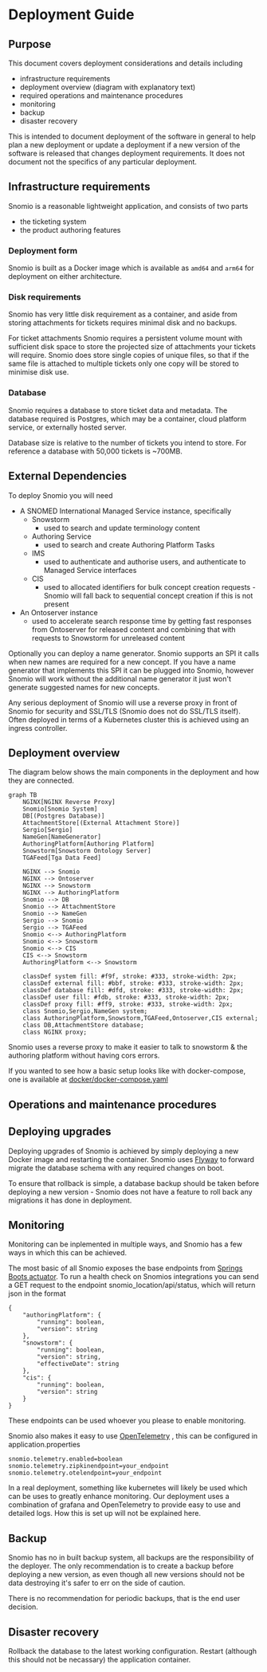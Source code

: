 # Deployment Guide

## Purpose

This document covers deployment considerations and details including

- infrastructure requirements
- deployment overview (diagram with explanatory text)
- required operations and maintenance procedures
- monitoring
- backup
- disaster recovery

This is intended to document deployment of the software in general to help plan a new deployment or
update a deployment if a new version of the software is released that changes deployment
requirements. It does not document not the specifics of any particular deployment.

## Infrastructure requirements

Snomio is a reasonable lightweight application, and consists of two parts

- the ticketing system
- the product authoring features

### Deployment form

Snomio is built as a Docker image which is available as `amd64` and `arm64` for deployment on either
architecture.

### Disk requirements

Snomio has very little disk requirement as a container, and aside from storing attachments for
tickets requires minimal disk and no backups.

For ticket attachments Snomio requires a persistent volume mount with sufficient disk space to store
the projected size of attachments your tickets will require. Snomio does store single copies of
unique files, so that if the same file is attached to multiple tickets only one copy will be stored
to minimise disk use.

### Database

Snomio requires a database to store ticket data and metadata. The database required is Postgres,
which may be a container, cloud platform service, or externally hosted server.

Database size is relative to the number of tickets you intend to store. For reference a database
with 50,000 tickets is ~700MB.

## External Dependencies

To deploy Snomio you will need

- A SNOMED International Managed Service instance, specifically
    - Snowstorm
        - used to search and update terminology content
    - Authoring Service
        - used to search and create Authoring Platform Tasks
    - IMS
        - used to authenticate and authorise users, and authenticate to Managed Service interfaces
    - CIS
        - used to allocated identifiers for bulk concept creation requests - Snomio will fall back
          to sequential concept creation if this is not present
- An Ontoserver instance
    - used to accelerate search response time by getting fast responses from Ontoserver for released
      content and combining that with requests to Snowstorm for unreleased content

Optionally you can deploy a name generator. Snomio supports an SPI it calls when new names are
required for a new concept. If you have a name generator that implements this SPI it can be plugged
into Snomio, however Snomio will work without the additional name generator it just won't generate
suggested names for new concepts.

Any serious deployment of Snomio will use a reverse proxy in front of Snomio for security and
SSL/TLS (Snomio does not do SSL/TLS itself). Often deployed in terms of a Kubernetes cluster this is
achieved using an ingress controller.

## Deployment overview

The diagram below shows the main components in the deployment and how they are connected.
<!-- @formatter:off -->


```mermaid
graph TB
    NGINX[NGINX Reverse Proxy]
    Snomio[Snomio System]
    DB[(Postgres Database)]
    AttachmentStore[(External Attachment Store)]
    Sergio[Sergio]
    NameGen[NameGenerator]
    AuthoringPlatform[Authoring Platform]
    Snowstorm[Snowstorm Ontology Server]
    TGAFeed[Tga Data Feed]
    
    NGINX --> Snomio
    NGINX --> Ontoserver
    NGINX --> Snowstorm
    NGINX --> AuthoringPlatform
    Snomio --> DB
    Snomio --> AttachmentStore
    Snomio --> NameGen
    Sergio --> Snomio
    Sergio --> TGAFeed
    Snomio <--> AuthoringPlatform
    Snomio <--> Snowstorm
    Snomio <--> CIS
    CIS <--> Snowstorm
    AuthoringPlatform <--> Snowstorm
    
    classDef system fill: #f9f, stroke: #333, stroke-width: 2px;
    classDef external fill: #bbf, stroke: #333, stroke-width: 2px;
    classDef database fill: #dfd, stroke: #333, stroke-width: 2px;
    classDef user fill: #fdb, stroke: #333, stroke-width: 2px;
    classDef proxy fill: #ff9, stroke: #333, stroke-width: 2px;
    class Snomio,Sergio,NameGen system;
    class AuthoringPlatform,Snowstorm,TGAFeed,Ontoserver,CIS external;
    class DB,AttachmentStore database;
    class NGINX proxy;
```

Snomio uses a reverse proxy to make it easier to talk to snowstorm & the authoring platform without having cors errors.

If you wanted to see how a basic setup looks like with docker-compose, one is available at [docker/docker-compose.yaml](../docker/docker-compose.yaml)
<!-- @formatter:on -->

## Operations and maintenance procedures

## Deploying upgrades

Deploying upgrades of Snomio is achieved by simply deploying a new Docker image and restarting the
container. Snomio uses [Flyway](https://flywaydb.org) to forward migrate the database schema with
any required changes on boot.

To ensure that rollback is simple, a database backup should be taken before deploying a new
version - Snomio does not have a feature to roll back any migrations it has done in deployment.

## Monitoring

Monitoring can be inplemented in multiple ways, and Snomio has a few ways in which this can be achieved.

The most basic of all Snomio exposes the base endpoints from [Springs Boots actuator](https://www.baeldung.com/spring-boot-actuators). To run a health check on Snomios integrations you can send a GET request to the endpoint snomio_location/api/status, which will return json in the format

```
{
    "authoringPlatform": {
        "running": boolean,
        "version": string
    },
    "snowstorm": {
        "running": boolean,
        "version": string,
        "effectiveDate": string
    },
    "cis": {
        "running": boolean,
        "version": string
    }
}
```

These endpoints can be used whoever you please to enable monitoring.

Snomio also makes it easy to use [OpenTelemetry](https://opentelemetry.io/) , this can be configured in application.properties

```
snomio.telemetry.enabled=boolean
snomio.telemetry.zipkinendpoint=your_endpoint
snomio.telemetry.otelendpoint=your_endpoint
```

In a real deployment, something like kubernetes will likely be used which can be uses to greatly enhance monitoring. Our deployment uses a combination of grafana and OpenTelemetry to provide easy to use and detailed logs. How this is set up will not be explained here.


## Backup

Snomio has no in built backup system, all backups are the responsibility of the deployer. The only recommendation is to create a backup before deploying a new version, as even though all new versions should not be data destroying it's safer to err on the side of caution.

There is no recommendation for periodic backups, that is the end user decision.

## Disaster recovery

Rollback the database to the latest working configuration. Restart (although this should not be necassary) the application container.